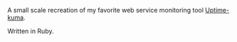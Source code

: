 A small scale recreation of my favorite web service monitoring tool [Uptime-kuma](https://github.com/louislam/uptime-kuma).

Written in Ruby.